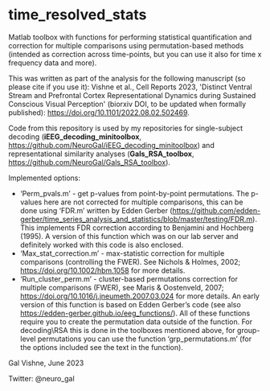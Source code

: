 # time_resolved_stats
Matlab toolbox with functions for performing statistical quantification and correction for multiple comparisons using permutation-based methods (intended as correction across time-points, but you can use it also for time x frequency data and more).

This was written as part of the analysis for the following manuscript (so please cite if you use it): Vishne et al., Cell Reports 2023, 'Distinct Ventral Stream and Prefrontal Cortex Representational Dynamics during Sustained Conscious Visual Perception' (biorxiv DOI, to be updated when formally published): https://doi.org/10.1101/2022.08.02.502469.

Code from this repository is used by my repositories for single-subject decoding (**iEEG_decoding_minitoolbox**, https://github.com/NeuroGal/iEEG_decoding_minitoolbox) and representational similarity analyses (**Gals_RSA_toolbox**, https://github.com/NeuroGal/Gals_RSA_toolbox).


Implemented options:
- ‘Perm_pvals.m’ - get p-values from point-by-point permutations. The p-values here are not corrected for multiple comparisons, this can be done using ‘FDR.m’ written by Edden Gerber (https://github.com/edden-gerber/time_series_analysis_and_statistics/blob/master/testing/FDR.m). This implements FDR correction according to Benjamini and Hochberg (1995). A version of this function which was on our lab server and definitely worked with this code is also enclosed.
- ‘Max_stat_correction.m’ - max-statistic correction for multiple comparisons (controlling the FWER). See Nichols & Holmes, 2002; https://doi.org/10.1002/hbm.1058 for more details.
- ‘Run_cluster_perm.m’ - cluster-based permutations correction for multiple comparisons (FWER), see Maris & Oostenveld, 2007; https://doi.org/10.1016/j.jneumeth.2007.03.024 for more details. An early version of this function is based on Edden Gerber’s code (see also https://edden-gerber.github.io/eeg_functions/).
All of these functions require you to create the permutation data outside of the function. For decoding\RSA this is done in the toolboxes mentioned above, for group-level permutations you can use the function ‘grp_permutations.m’ (for the options included see the text in the function).


Gal Vishne, June 2023

Twitter: @neuro_gal
